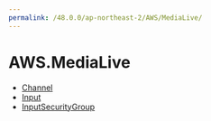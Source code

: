 ```yaml
---
permalink: /48.0.0/ap-northeast-2/AWS/MediaLive/
---
```


# AWS.MediaLive



* [Channel](Channel.md)
* [Input](Input.md)
* [InputSecurityGroup](InputSecurityGroup.md)
